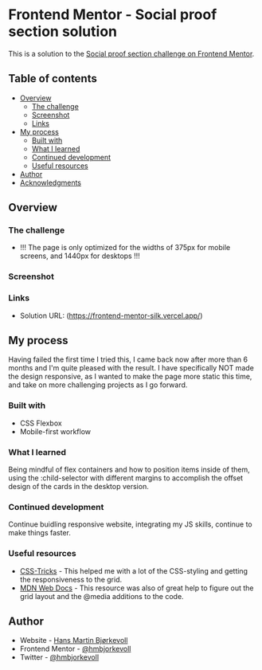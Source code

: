 # Frontend Mentor - Social proof section solution

This is a solution to the [Social proof section challenge on Frontend Mentor](https://www.frontendmentor.io/challenges/social-proof-section-6e0qTv_bA).

## Table of contents

- [Overview](#overview)
  - [The challenge](#the-challenge)
  - [Screenshot](#screenshot)
  - [Links](#links)
- [My process](#my-process)
  - [Built with](#built-with)
  - [What I learned](#what-i-learned)
  - [Continued development](#continued-development)
  - [Useful resources](#useful-resources)
- [Author](#author)
- [Acknowledgments](#acknowledgments)

## Overview

### The challenge

- !!! The page is only optimized for the widths of 375px for mobile screens, and 1440px for desktops !!!

### Screenshot

### Links

- Solution URL: (https://frontend-mentor-silk.vercel.app/)

## My process

Having failed the first time I tried this, I came back now after more than 6 months and I'm quite pleased with the result. I have specifically NOT made the design responsive, as I wanted to make the page more static this time, and take on more challenging projects as I go forward.

### Built with

- CSS Flexbox
- Mobile-first workflow

### What I learned

Being mindful of flex containers and how to position items inside of them, using the :child-selector with different margins to accomplish the offset design of the cards in the desktop version.

### Continued development

Continue buidling responsive website, integrating my JS skills, continue to make things faster.

### Useful resources

- [CSS-Tricks](https://www.css-tricks.com) - This helped me with a lot of the CSS-styling and getting the responsiveness to the grid.
- [MDN Web Docs](https://developer.mozilla.org/) - This resource was also of great help to figure out the grid layout and the @media additions to the code.

## Author

- Website - [Hans Martin Bjørkevoll](https://github.com/hmbjorkevoll/)
- Frontend Mentor - [@hmbjorkevoll](https://www.frontendmentor.io/profile/hmbjorkevoll)
- Twitter - [@hmbjorkevoll](https://www.twitter.com/hmbjorkevoll)
